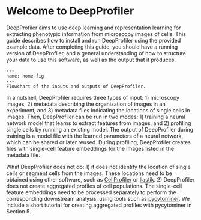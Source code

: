 # Welcome to DeepProfiler

DeepProfiler aims to use deep learning and representation learning for extracting phenotypic information from microscopy images of cells. This guide describes how to install and run DeepProfiler using the provided example data. After completing this guide, you should have a running version of DeepProfiler, and a general understanding of how to structure your data to use this software, as well as the output that it produces.

```{figure} images/image1.png
---
name: home-fig
---
Flowchart of the inputs and outputs of DeepProfiler.
```

In a nutshell, DeepProfiler requires three types of input: 1) microscopy images, 2) metadata describing the organization of images in an experiment, and 3) metadata files indicating the locations of single cells in images. Then, DeepProfiler can be run in two modes: 1) training a neural network model that learns to extract features from images, and 2) profiling single cells by running an existing model. The output of DeepProfiler during training is a model file with the learned parameters of a neural network, which can be shared or later reused. During profiling, DeepProfiler creates files with single-cell feature embeddings for the images listed in the metadata file.

What DeepProfiler does not do: 1) it does not identify the location of single cells or segment cells from the images. These locations need to be obtained using other software, such as [CellProfiler](https://cellprofiler.org/) or [Ilastik](https://www.ilastik.org/). 2) DeepProfiler does not create aggregated profiles of cell populations. The single-cell feature embeddings need to be processed separately to perform the corresponding downstream analysis, using tools such as [pycytominer](https://github.com/cytomining/pycytominer). We include a short tutorial for creating aggregated profiles with pycytominer in Section 5.

